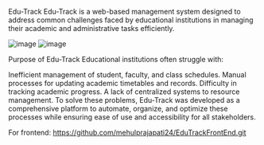 Edu-Track
Edu-Track is a web-based management system designed to address common challenges faced by educational institutions in managing their academic and administrative tasks efficiently.

![image](https://github.com/user-attachments/assets/9a0c8d8a-8859-4d62-af54-1bf4ddd58d21)
![image](https://github.com/user-attachments/assets/eb405122-8250-45b3-86ed-d2ca379f7d39)



Purpose of Edu-Track
Educational institutions often struggle with:

Inefficient management of student, faculty, and class schedules.
Manual processes for updating academic timetables and records.
Difficulty in tracking academic progress.
A lack of centralized systems to resource management.
To solve these problems, Edu-Track was developed as a comprehensive platform to automate, organize, and optimize these processes while ensuring ease of use and accessibility for all stakeholders.

For frontend: https://github.com/mehulprajapati24/EduTrackFrontEnd.git
